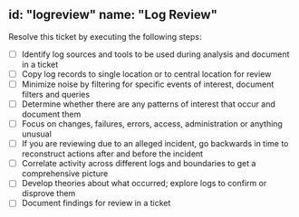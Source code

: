 id: "logreview"
name: "Log Review"
---

Resolve this ticket by executing the following steps:

- [ ] Identify log sources and tools to be used during analysis and document in a ticket
- [ ] Copy log records to single location or to central location for review
- [ ] Minimize noise by filtering for specific events of interest, document filters and queries
- [ ] Determine whether there are any patterns of interest that occur and document them
- [ ] Focus on changes, failures, errors, access, administration or anything unusual
- [ ] If you are reviewing due to an alleged incident, go backwards in time to reconstruct actions after and before the incident
- [ ] Correlate activity across different logs and boundaries to get a comprehensive picture
- [ ] Develop theories about what occurred; explore logs to confirm or disprove them
- [ ] Document findings for review in a ticket